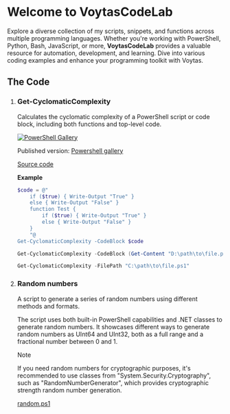 # Welcome to VoytasCodeLab

Explore a diverse collection of my scripts, snippets, and functions across multiple programming languages. Whether you're working with PowerShell, Python, Bash, JavaScript, or more, **VoytasCodeLab** provides a valuable resource for automation, development, and learning. Dive into various coding examples and enhance your programming toolkit with Voytas.

## The Code

1. ### Get-CyclomaticComplexity

    Calculates the cyclomatic complexity of a PowerShell script or code block, including both functions and top-level code.

    [![PowerShell Gallery](https://img.shields.io/powershellgallery/dt/Get-CyclomaticComplexity)](https://www.powershellgallery.com/packages/Get-CyclomaticComplexity)

    Published version: [Powershell gallery](https://www.powershellgallery.com/packages/Get-CyclomaticComplexity)

    [Source code](./thecode/Get-CyclomaticComplexity.ps1)

    **Example**

    ```powershell
    $code = @"
        if ($true) { Write-Output "True" }
        else { Write-Output "False" }
        function Test {
            if ($true) { Write-Output "True" }
            else { Write-Output "False" }
        }
        "@
    Get-CyclomaticComplexity -CodeBlock $code
    ```

    ```powershell
    Get-CyclomaticComplexity -CodeBlock (Get-Content "D:\path\to\file.ps1" -raw)
    ```

    ```powershell
    Get-CyclomaticComplexity -FilePath "C:\path\to\file.ps1"
    ```

2. ### Random numbers

    A script to generate a series of random numbers using different methods and formats.

    The script uses both built-in PowerShell capabilities and .NET classes to generate random numbers. It showcases different ways to generate random numbers as UInt64 and UInt32, both as a full range and a fractional number between 0 and 1.

    > [!NOTE]
    > If you need random numbers for cryptographic purposes, it's recommended to use classes from "System.Security.Cryptography", such as "RandomNumberGenerator", which provides cryptographic strength random number generation.

    [](https://www.linkedin.com/feed/update/urn:li:activity:7149346690402074624?utm_source=share&utm_medium=member_desktop)

    [random.ps1](https://gist.github.com/voytas75/9010339feae5f2c16aab3b4e4db6c801)

